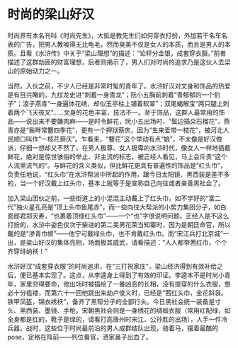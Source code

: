 # 时尚的梁山好汉

时尚界有本名刊叫《时尚先生》，大抵是教先生们如何穿衣打扮，外加若干名车名表的广告，把男人教唆得无比龟毛。然而臭美不仅是女人的本质，而且是男人的本质。且看《水浒传》中关于“梁山理想”的描述：“论秤分金银，成套穿衣服。”前者描述了这群劫匪的财富理想，后者则揭示了，男人们对时尚的追求乃是这伙人去梁山的原始动力之一。 

当然，入伙之前，不少人已经是非常时髦的青年了。水浒好汉对文身和饰品的热爱是有目共睹的，九纹龙史进“刺着一身青龙”；阮小五胸前刺着“青郁郁的一个豹子”；浪子燕青“一身遍体花绣，却似玉亭柱上铺着软翠”；双尾蝎解宝“两只腿上刺着两个飞天夜叉”……文身的花色丰富，技法不一。至于饰品，这群人最常用的饰品——说出来不要嫌肉麻——是时令鲜花，阮小五出场时，“鬓边插朵石榴花”，燕青亦是“鬓畔常簪四季花”，更有一个押狱蔡庆，因为“生来爱带一枝花”，被河北人民顺口叫作“一枝花蔡庆”。乍看来，“簪花”这个举动有点“娘”，不太像是好汉做派，仔细一想却又不然了。在男人极尊、女人极卑的水浒时代，像女人一样地插戴鲜花，绝对是惊世骇俗的举止、非主流的标志，被正经人看见，马上会斥责“这个人流里流气的”。与鲜花的含义类似，但比鲜花更具有普遍性的饰品是“红头巾”，负责任地说，“红头巾”在水浒帮派中所起的作用，跟今日太阳镜、黑西装是差不多的，当一个好汉戴上红头巾，基本上就等于是宣称自己向往或者亲善黑社会了。 

加入梁山团伙之前，一些街道上的小混混主动戴上了红头巾，如不学好的“富二代”独火星孔亮是“顶上头巾鱼尾赤”，而一些向往大帮派的小势力集团分子，如白面郎君郑天寿，“也裹着顶绛红头巾”——一个“也”字很说明问题。正经人是不这么打扮的，水浒中姿色仅次于柴进的第二美男花荣当知寨时，因为是朝廷命官，所以戴的是“渗青巾帻”——他宁可戴绿头巾，也不肯戴红头巾。而“宋江兵打北京城”一出，是梁山好汉的集体亮相，场面极其威武，请看描述：“人人都带茜红巾，个个齐穿绯纳袄！” 

水浒好汉“成套穿衣服”的时尚追求，在“三打祝家庄”，梁山经济得到有效补给之后，便已基本实现了。这点，从李逵身上得到了有效的印证。李逵本不是时尚小青年，家里穷得要命，他出场时被描绘了一番凶恶的长相，没有提穿的什么衣服，想必十分褴褛，而第六十一回他跳出来劫卢俊义时，已经是“茜红头巾，金花斜袅。铁甲凤盔，锦衣绣袄”，备齐了黑帮分子的全部行头。今日黑社会统一装备是寸头、黑西装、墨镜、手枪，宋朝黑社会则是一身绣花的绸缎衣服（常用红配绿，如全身都是红的，靴子是绿的，请看打高唐州时宋江、公孙胜的出场），人手一件冷兵器。战时，这些位于时尚最前沿的男人成群结队出现，骑着马，摆着最酷的pose，定格在阵前——列位看官，洒家鼻子出血了。